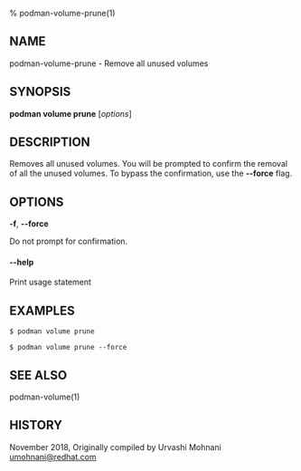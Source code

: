 % podman-volume-prune(1)

## NAME
podman\-volume\-prune - Remove all unused volumes

## SYNOPSIS
**podman volume prune** [*options*]

## DESCRIPTION

Removes all unused volumes. You will be prompted to confirm the removal of all the
unused volumes. To bypass the confirmation, use the **--force** flag.


## OPTIONS

**-f**, **--force**

Do not prompt for confirmation.

#### **--help**

Print usage statement


## EXAMPLES

```
$ podman volume prune

$ podman volume prune --force
```

## SEE ALSO
podman-volume(1)

## HISTORY
November 2018, Originally compiled by Urvashi Mohnani <umohnani@redhat.com>
